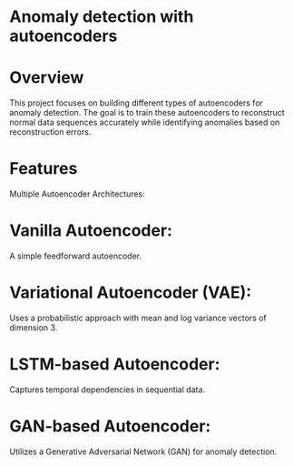 # Anomaly detection with autoencoders

# Overview

This project focuses on building different types of autoencoders for anomaly detection. The goal is to train these autoencoders to reconstruct normal data sequences accurately while identifying anomalies based on reconstruction errors.

# Features

Multiple Autoencoder Architectures:

# Vanilla Autoencoder:
A simple feedforward autoencoder.

# Variational Autoencoder (VAE):
Uses a probabilistic approach with mean and log variance vectors of dimension 3.

# LSTM-based Autoencoder: 
Captures temporal dependencies in sequential data.

# GAN-based Autoencoder:
Utilizes a Generative Adversarial Network (GAN) for anomaly detection.
